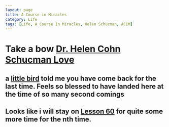 ```yaml
---
layout: page
title: A Course in Miracles
category: Life
tags: [Life, A Course In Miracles, Helen Schucman, ACIM]
---
```


# Take a bow [Dr. Helen Cohn Schucman Love](http://acim-archives.org/Scribes/autobiography_foreword-Helen.html)

## a [little bird](http://garyrenard.com) told me you have come back for the last time.  Feels so blessed to have landed here at the time of so many second comings

## Looks like i will stay on [Lesson 60](http://acim.org/Lessons/lesson.html?lesson=60) for quite some more time for the nth time.
